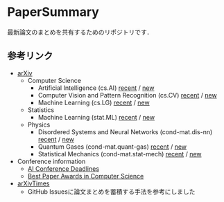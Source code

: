 # PaperSummary

最新論文のまとめを共有するためのリポジトリです．

## 参考リンク

- [arXiv](https://arxiv.org/)
  - Computer Science
    - Artificial Intelligence (cs.AI) [recent](https://arxiv.org/list/cs.AI/recent) / [new](https://arxiv.org/list/cs.AI/new)
    - Computer Vision and Pattern Recognition (cs.CV) [recent](https://arxiv.org/list/cs.CV/recent) / [new](https://arxiv.org/list/cs.CV/new)
    - Machine Learning (cs.LG) [recent](https://arxiv.org/list/cs.LG/recent) / [new](https://arxiv.org/list/cs.LG/new)
  - Statistics
    - Machine Learning (stat.ML) [recent](https://arxiv.org/list/stat.ML/recent) / [new](https://arxiv.org/list/stat.ML/new)
  - Physics
    - Disordered Systems and Neural Networks (cond-mat.dis-nn) [recent](https://arxiv.org/list/cond-mat.dis-nn/recent) / [new](https://arxiv.org/list/cond-mat.dis-nn/new)
    - Quantum Gases (cond-mat.quant-gas) [recent](https://arxiv.org/list/cond-mat.quant-gas/recent) / [new](https://arxiv.org/list/cond-mat.quant-gas/new)
    - Statistical Mechanics (cond-mat.stat-mech) [recent](https://arxiv.org/list/cond-mat.stat-mech/recent) / [new](https://arxiv.org/list/cond-mat.stat-mech/new)
- Conference information
  - [AI Conference Deadlines](https://aideadlin.es/?sub=ML,CV,NLP,RO,SP,DM)
  - [Best Paper Awards in Computer Science](https://jeffhuang.com/best_paper_awards.html)
- [arXivTimes](https://github.com/arXivTimes/arXivTimes)
  - GitHub Issuesに論文まとめを蓄積する手法を参考にしました
